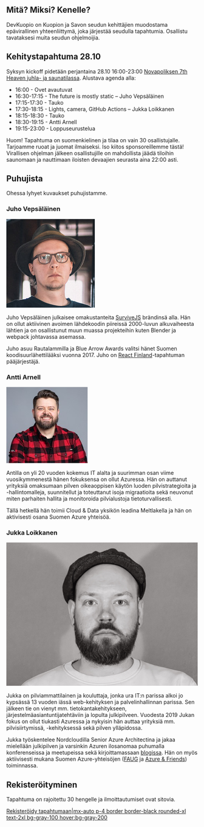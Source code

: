 ## Mitä? Miksi? Kenelle?

DevKuopio on Kuopion ja Savon seudun kehittäjien muodostama epävirallinen yhteenliittymä, joka järjestää seudulla tapahtumia. Osallistu tavataksesi muita seudun ohjelmoijia.

## Kehitystapahtuma 28.10

Syksyn kickoff pidetään perjantaina 28.10 16:00-23:00 [Novapoliksen 7th Heaven juhla- ja saunatilassa](https://www.novapolis.fi/kokoustilat/7th-heaven/). Alustava agenda alla:

* 16:00 - Ovet avautuvat
* 16:30-17:15 - The future is mostly static – Juho Vepsäläinen
* 17:15-17:30 - Tauko
* 17:30-18:15 - Lights, camera, GitHub Actions – Jukka Loikkanen
* 18:15-18:30 - Tauko
* 18:30-19:15 - Antti Arnell
* 19:15-23:00 - Loppuseurustelua

Huom! Tapahtuma on suomenkielinen ja tilaa on vain 30 osallistujalle. Tarjoamme ruoat ja juomat ilmaiseksi. Iso kiitos sponsoreillemme tästä! Virallisen ohjelman jälkeen osallistujille on mahdollista jäädä tiloihin saunomaan ja nauttimaan iloisten devaajien seurasta aina 22:00 asti.

## Puhujista

Ohessa lyhyet kuvaukset puhujistamme.

### Juho Vepsäläinen

![Juho Vepsäläinen|200|200|float-right rounded-xl ml-4 !mt-0](/assets/images/juho-vepsalainen.jpg)

Juho Vepsäläinen julkaisee omakustanteita [SurviveJS](https://survivejs.com) brändinsä alla. Hän on ollut aktiivinen avoimen lähdekoodin piireissä 2000-luvun alkuvaiheesta lähtien ja on osallistunut muun muassa projekteihin kuten Blender ja webpack johtavassa asemassa.

Juho asuu Rautalammilla ja Blue Arrow Awards valitsi hänet Suomen koodisuurlähettilääksi vuonna 2017. Juho on [React Finland](https://react-finland.fi)-tapahtuman pääjärjestäjä.

### Antti Arnell

![Antti Arnell|200|200|float-left rounded-xl mr-4 !mt-0](/assets/images/antti-arnell.jpg)

Antilla on yli 20 vuoden kokemus IT alalta ja suurimman osan viime vuosikymmenestä hänen fokuksensa on ollut Azuressa. Hän on auttanut yrityksiä omaksumaan pilven oikeaoppisen käytön luoden pilvistrategioita ja -hallintomalleja, suunnitellut ja toteuttanut isoja migraatioita sekä neuvonut miten parhaiten hallita ja monitoroida pilvialustoja tietoturvallisesti.

Tällä hetkellä hän toimii Cloud & Data yksikön leadina Meltlakella ja hän on aktivisesti osana Suomen Azure yhteisöä.

### Jukka Loikkanen

![Jukka Loikkanen|200|200|float-right rounded-xl mr-4 !mt-0](/assets/images/jukka-loikkanen.jpg)

Jukka on pilviammattilainen ja kouluttaja, jonka ura IT:n parissa alkoi jo kypsässä 13 vuoden iässä web-kehityksen ja palvelinhallinnan parissa. Sen jälkeen tie on vienyt mm. tietokantakehitykseen, järjestelmäasiantuntijatehtäviin ja lopulta julkipilveen. Vuodesta 2019 Jukan fokus on ollut tiukasti Azuressa ja nykyisin hän auttaa yrityksiä mm. pilvisiirtymissä, -kehityksessä sekä pilven ylläpidossa.

Jukka työskentelee Nordcloudilla Senior Azure Architectina ja jakaa mielellään julkipilven ja varsinkin Azuren ilosanomaa puhumalla konferenseissa ja meetupeissa sekä kirjoittamassaan [blogissa](https://jukkaloikkanen.fi). Hän on myös aktiivisesti mukana Suomen Azure-yhteisöjen ([FAUG](https://www.meetup.com/finland-azure-user-group) ja [Azure & Friends](https://www.azureandfriends.com)) toiminnassa.

## Rekisteröityminen

Tapahtuma on rajoitettu 30 hengelle ja ilmoittautumiset ovat sitovia.

[Rekisteröidy tapahtumaan|mx-auto p-4 border border-black rounded-xl text-2xl bg-gray-100 hover:bg-gray-200](https://fienta.com/kehittajatapahtuma?b4d07a9ad04e60293446d7d7a1c6d99a)
